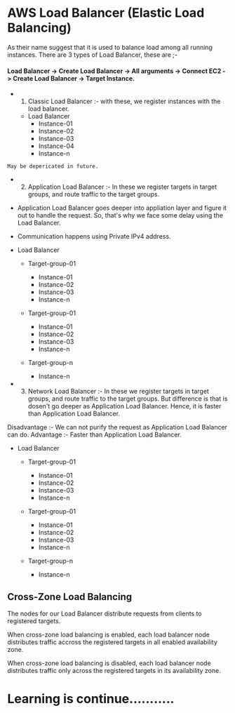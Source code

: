 # AWS Load Balancer (Elastic Load Balancing)

As their name suggest that it is used to balance load among all running instances. There are 3 types of Load Balancer, these are ;-

#### Load Balancer -> Create Load Balancer -> All arguments -> Connect EC2 -> Create Load Balancer -> Target Instance.

- 1. Classic Load Balancer :- with these, we register instances with the load balancer.

  - Load Balancer
    - Instance-01
    - Instance-02
    - Instance-03
    - Instance-04
    - Instance-n

<code>May be depericated in future.</code>

- 2. Application Load Balancer :- In these we register targets in target groups, and route traffic to the target groups.

- Application Load Balancer goes deeper into appliation layer and figure it out to handle the request. So, that's why we face some delay using the Load Balancer.
- Communication happens using Private IPv4 address.

- Load Balancer

  - Target-group-01

    - Instance-01
    - Instance-02
    - Instance-03
    - Instance-n

  - Target-group-01

    - Instance-01
    - Instance-02
    - Instance-03
    - Instance-n

  - Target-group-n
    - Instance-n

- 3. Network Load Balancer :- In these we register targets in target groups, and route traffic to the target groups. But difference is that is dosen't go deeper as Application Load Balancer. Hence, it is faster than Application Load Balancer.

Disadvantage :- We can not purify the request as Application Load Balancer can do.
Advantage :- Faster than Application Load Balancer.

- Load Balancer

  - Target-group-01

    - Instance-01
    - Instance-02
    - Instance-03
    - Instance-n

  - Target-group-01

    - Instance-01
    - Instance-02
    - Instance-03
    - Instance-n

  - Target-group-n
    - Instance-n

## Cross-Zone Load Balancing

The nodes for our Load Balancer distribute requests from clients to registered targets.

When cross-zone load balancing is enabled, each load balancer node distributes traffic accross the registered targets in all enabled availability zone.

When cross-zone load balancing is disabled, each load balancer node distributes traffic only across the registered targets in its availability zone.

# Learning is continue...........
